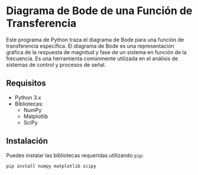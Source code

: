 # Diagrama de Bode de una Función de Transferencia

Este programa de Python traza el diagrama de Bode para una función de transferencia específica. El diagrama de Bode es una representación gráfica de la respuesta de magnitud y fase de un sistema en función de la frecuencia. Es una herramienta comúnmente utilizada en el análisis de sistemas de control y procesos de señal.

## Requisitos

- Python 3.x
- Bibliotecas:
  - NumPy
  - Matplotlib
  - SciPy

## Instalación

Puedes instalar las bibliotecas requeridas utilizando `pip`:

```bash
pip install numpy matplotlib scipy